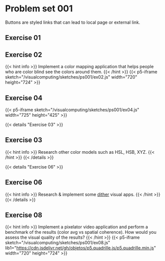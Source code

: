# Problem set 001

Buttons are styled links that can lead to local page or external link.

## Exercise 01

## Exercise 02
{{< hint info >}}
Implement a color mapping application that helps people who are color blind see the colors around them.
{{< /hint >}}
{{< p5-iframe sketch="/visualcomputing/sketches/ps001/ex02.js" width="720" height="724" >}}

## Exercise 04

{{< p5-iframe sketch="/visualcomputing/sketches/ps001/ex04.js" width="725" height="425" >}} 

{{< details "Exercise 03" >}}
## Exercise 03
{{< hint info >}}
Research other color models such as HSL, HSB, XYZ.
{{< /hint >}}
{{< /details >}}


{{< details "Exercise 06" >}}
## Exercise 06
{{< hint info >}}
Research & implement some [dither](https://en.wikipedia.org/wiki/Dither#Applications) visual apps.
{{< /hint >}}
{{< /details >}}

<!-- {{< p5-iframe sketch="/visualcomputing/sketches/ps001/ex08.js" lib1="https://cdn.jsdelivr.net/gh/objetos/p5.quadrille.js/p5.quadrille.min.js" >}} -->

## Exercise 08
{{< hint info >}}
Implement a pixelator video application and perform a benchmark of the results (color avg vs spatial coherence). How would you assess the visual quality of the results?
{{< /hint >}}
{{< p5-iframe sketch="/visualcomputing/sketches/ps001/ex08.js" lib1="https://cdn.jsdelivr.net/gh/objetos/p5.quadrille.js/p5.quadrille.min.js" width="720" height="724" >}}



